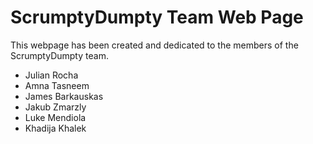 # ScrumptyDumpty Team Web Page

This webpage has been created and dedicated to the members of the ScrumptyDumpty team.
- Julian Rocha
- Amna Tasneem
- James Barkauskas
- Jakub Zmarzly
- Luke Mendiola
- Khadija Khalek
